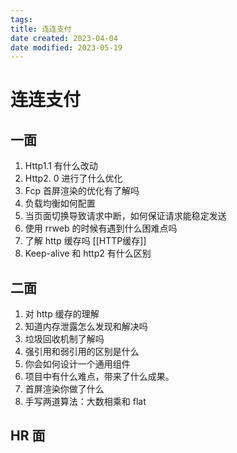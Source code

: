 ```yaml
---
tags:
title: 连连支付
date created: 2023-04-04
date modified: 2023-05-19
---
```


# 连连支付

## 一面

1. Http1.1 有什么改动
2. Http2. 0 进行了什么优化
3. Fcp 首屏渲染的优化有了解吗
4. 负载均衡如何配置
5. 当页面切换导致请求中断，如何保证请求能稳定发送
6. 使用 rrweb 的时候有遇到什么困难点吗
7. 了解 http 缓存吗 [[HTTP缓存]]
8. Keep-alive 和 http2 有什么区别

## 二面

1. 对 http 缓存的理解
2. 知道内存泄露怎么发现和解决吗
3. 垃圾回收机制了解吗
4. 强引用和弱引用的区别是什么
5. 你会如何设计一个通用组件
6. 项目中有什么难点，带来了什么成果。
7. 首屏渲染你做了什么
8. 手写两道算法：大数相乘和 flat

## HR 面
